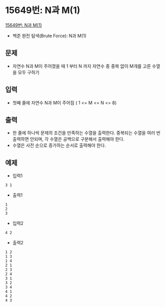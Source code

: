 # 15649번: N과 M(1)

[15649번: N과 M(1)](https://www.acmicpc.net/problem/15649)
- 백준 완전 탐색(Brute Force): N과 M(1)

## 문제
- 자연수 N과 M이 주어졌을 때 1 부터 N 까지 자연수 중 중복 없이 M개를 고른 수열을 모두 구하기

## 입력
- 첫째 줄에 자연수 N과 M이 주어짐 ( 1 <= M <= N <= 8)

## 출력
- 한 줄에 하나씩 문제의 조건을 만족하는 수열을 출력한다. 중복되는 수열을 여러 번 출력하면 안되며, 각 수열은 공백으로 구분해서 출력해야 한다.
- 수열은 사전 순으로 증가하는 순서로 출력해야 한다.

## 예제
- 입력1
```text
3 1
```
- 출력1
```text
1
2
3
```
- 입력2
```text
4 2
```
- 출력2
```text
1 2
1 3
1 4
2 1
2 3
2 4
3 1
3 2
3 4
4 1
4 2
4 3
```